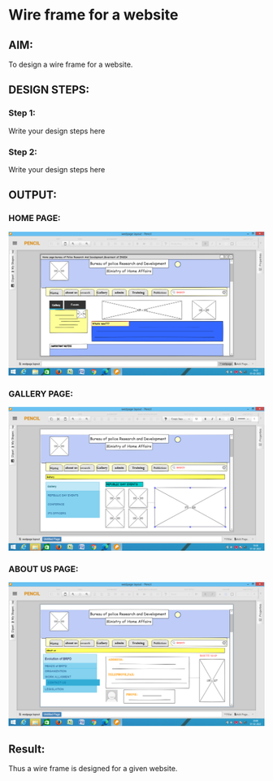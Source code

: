 # Wire frame for a website

## AIM:
To design a wire frame for a website.

## DESIGN STEPS:

### Step 1:
Write your design steps here 

### Step 2:
Write your design steps here

## OUTPUT:

### HOME PAGE:
![output](./homelayot.png)

### GALLERY PAGE:
![OUTPUT](./gallerylayout.png)
### ABOUT US PAGE:
![OUTPUT](./contactlayout.png)



## Result:
Thus a wire frame is designed for a given website.
